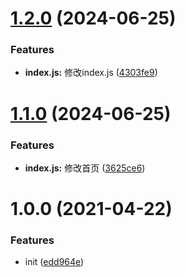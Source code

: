 # [1.2.0](https://github.com/luochongfei/auto-release-demo/compare/v1.1.0...v1.2.0) (2024-06-25)


### Features

* **index.js:** 修改index.js ([4303fe9](https://github.com/luochongfei/auto-release-demo/commit/4303fe91dce88b1df934af20a7efab95ace8adf2))

# [1.1.0](https://github.com/luochongfei/auto-release-demo/compare/v1.0.0...v1.1.0) (2024-06-25)


### Features

* **index.js:** 修改首页 ([3625ce6](https://github.com/luochongfei/auto-release-demo/commit/3625ce6baefd9c6fe5a367e0560045b1ec64acc3))

# 1.0.0 (2021-04-22)


### Features

* init ([edd964e](https://github.com/luochongfei/auto-release-demo/commit/edd964eb9e3cce95b1a01949b038af7583c0e477))
